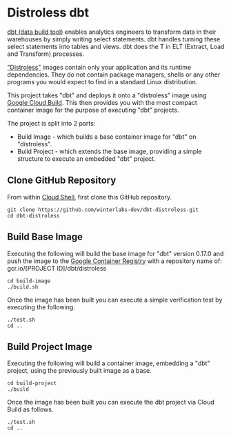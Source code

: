# Distroless dbt

[dbt (data build tool)](https://www.getdbt.com/) enables analytics engineers to transform data in their warehouses by simply writing select statements. dbt handles turning these select statements into tables and views.  dbt does the T in ELT (Extract, Load and Transform) processes.

["Distroless"](https://github.com/GoogleContainerTools/distroless) images contain only your application and its runtime dependencies. They do not contain package managers, shells or any other programs you would expect to find in a standard Linux distribution.

This project takes "dbt" and deploys it onto a "distroless" image using [Google Cloud Build](https://cloud.google.com/cloud-build).  This then provides you with the most compact container image for the purpose of executing "dbt" projects.

The project is split into 2 parts:
- Build Image - which builds a base container image for "dbt" on "distroless".
- Build Project - which extends the base image, providing a simple structure to execute an embedded "dbt" project.

## Clone GitHub Repository

From within [Cloud Shell](https://cloud.google.com/shell), first clone this GitHub repository.

    git clone https://github.com/winterlabs-dev/dbt-distroless.git
    cd dbt-distroless

## Build Base Image

Executing the following will build the base image for "dbt" version 0.17.0 and push the image to the [Google Container Registry](https://cloud.google.com/container-registry) with a repository name of:  gcr.io/[PROJECT ID]/dbt/distroless

    cd build-image
    ./build.sh

Once the image has been built you can execute a simple verification test by executing the following.

    ./test.sh
    cd ..

## Build Project Image

Executing the following will build a container image, embedding a "dbt" project, using the previously built image as a base.

    cd build-project
    ./build

Once the image has been built you can execute the dbt project via Cloud Build as follows.

    ./test.sh
    cd ..


